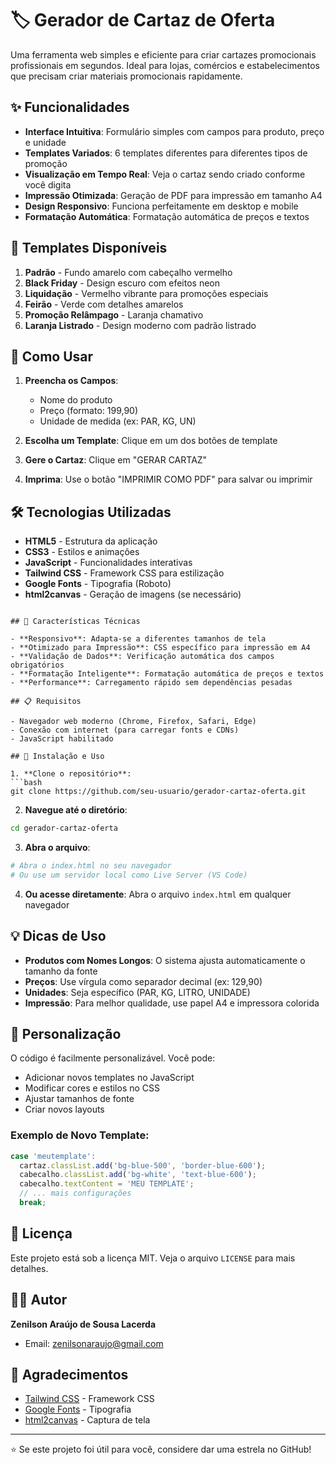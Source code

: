 # 🏷️ Gerador de Cartaz de Oferta

Uma ferramenta web simples e eficiente para criar cartazes promocionais profissionais em segundos. Ideal para lojas, comércios e estabelecimentos que precisam criar materiais promocionais rapidamente.

## ✨ Funcionalidades

- **Interface Intuitiva**: Formulário simples com campos para produto, preço e unidade
- **Templates Variados**: 6 templates diferentes para diferentes tipos de promoção
- **Visualização em Tempo Real**: Veja o cartaz sendo criado conforme você digita
- **Impressão Otimizada**: Geração de PDF para impressão em tamanho A4
- **Design Responsivo**: Funciona perfeitamente em desktop e mobile
- **Formatação Automática**: Formatação automática de preços e textos

## 🎨 Templates Disponíveis

1. **Padrão** - Fundo amarelo com cabeçalho vermelho
2. **Black Friday** - Design escuro com efeitos neon
3. **Liquidação** - Vermelho vibrante para promoções especiais
4. **Feirão** - Verde com detalhes amarelos
5. **Promoção Relâmpago** - Laranja chamativo
6. **Laranja Listrado** - Design moderno com padrão listrado

## 🚀 Como Usar

1. **Preencha os Campos**:
   - Nome do produto
   - Preço (formato: 199,90)
   - Unidade de medida (ex: PAR, KG, UN)

2. **Escolha um Template**: Clique em um dos botões de template

3. **Gere o Cartaz**: Clique em "GERAR CARTAZ"

4. **Imprima**: Use o botão "IMPRIMIR COMO PDF" para salvar ou imprimir

## 🛠️ Tecnologias Utilizadas

- **HTML5** - Estrutura da aplicação
- **CSS3** - Estilos e animações
- **JavaScript** - Funcionalidades interativas
- **Tailwind CSS** - Framework CSS para estilização
- **Google Fonts** - Tipografia (Roboto)
- **html2canvas** - Geração de imagens (se necessário)

```

## 🎯 Características Técnicas

- **Responsivo**: Adapta-se a diferentes tamanhos de tela
- **Otimizado para Impressão**: CSS específico para impressão em A4
- **Validação de Dados**: Verificação automática dos campos obrigatórios
- **Formatação Inteligente**: Formatação automática de preços e textos
- **Performance**: Carregamento rápido sem dependências pesadas

## 📋 Requisitos

- Navegador web moderno (Chrome, Firefox, Safari, Edge)
- Conexão com internet (para carregar fonts e CDNs)
- JavaScript habilitado

## 🔧 Instalação e Uso

1. **Clone o repositório**:
```bash
git clone https://github.com/seu-usuario/gerador-cartaz-oferta.git
```

2. **Navegue até o diretório**:
```bash
cd gerador-cartaz-oferta
```

3. **Abra o arquivo**:
```bash
# Abra o index.html no seu navegador
# Ou use um servidor local como Live Server (VS Code)
```

4. **Ou acesse diretamente**: Abra o arquivo `index.html` em qualquer navegador

## 💡 Dicas de Uso

- **Produtos com Nomes Longos**: O sistema ajusta automaticamente o tamanho da fonte
- **Preços**: Use vírgula como separador decimal (ex: 129,90)
- **Unidades**: Seja específico (PAR, KG, LITRO, UNIDADE)
- **Impressão**: Para melhor qualidade, use papel A4 e impressora colorida

## 🎨 Personalização

O código é facilmente personalizável. Você pode:

- Adicionar novos templates no JavaScript
- Modificar cores e estilos no CSS
- Ajustar tamanhos de fonte
- Criar novos layouts

### Exemplo de Novo Template:

```javascript
case 'meutemplate':
  cartaz.classList.add('bg-blue-500', 'border-blue-600');
  cabecalho.classList.add('bg-white', 'text-blue-600');
  cabecalho.textContent = 'MEU TEMPLATE';
  // ... mais configurações
  break;
```

## 📄 Licença

Este projeto está sob a licença MIT. Veja o arquivo `LICENSE` para mais detalhes.

## 👨‍💻 Autor

**Zenilson Araújo de Sousa Lacerda**

- Email: zenilsonaraujo@gmail.com

## 🙏 Agradecimentos

- [Tailwind CSS](https://tailwindcss.com/) - Framework CSS
- [Google Fonts](https://fonts.google.com/) - Tipografia
- [html2canvas](https://html2canvas.hertzen.com/) - Captura de tela

---

⭐ Se este projeto foi útil para você, considere dar uma estrela no GitHub!
